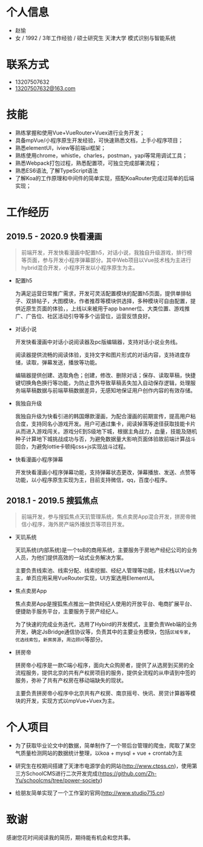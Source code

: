 
# 个人信息
-	赵愉
-	女 / 1992 / 3年工作经验 / 硕士研究生 天津大学 模式识别与智能系统

# 联系方式
-	13207507632
-	13207507632@163.com

# 技能
		
- 熟练掌握和使用Vue+VueRouter+Vuex进行业务开发；
- 具备mpVue/小程序原生开发经验，可快速熟悉文档，上手小程序项目；
- 熟悉elementUI，iview等前端ui框架；
- 熟练使用chrome，whistle，charles，postman，yapi等常用调试工具；
- 熟悉Webpack打包过程，熟悉配置项，可独立完成部署流程；
- 熟悉ES6语法, 了解TypeScript语法
- 了解Koa的工作原理和中间件的简单实现，搭配KoaRouter完成过简单的后端实现；




# 工作经历

## 2019.5 - 2020.9 快看漫画

> 前端开发，开发快看漫画中配置h5，对话小说，我独自升级游戏，排行榜等页面，参与开发小程序弹幕部分。其中Web项目以Vue技术栈为主进行hybrid混合开发，小程序开发以小程序原生为主。

- 配置h5

  为满足运营日常推广需求，开发可灵活配置模块的配置h5页面，提供单排帖子、双排帖子，大图模块，作者推荐等模块供选择，多种模块可自由配置，提供近原生页面的体验，，上线以来被用于app banner位、大类位置、游戏推广、广告位、社区活动引导等多个运营位，运营反馈良好。

- 对话小说

  开发快看漫画中对话小说阅读器及pc版编辑器，支持对话小说业务线。 

  阅读器提供流畅的阅读体验，支持文字和图片形式的对话内容，支持进度存储，读取，弹幕发送，播放等功能。
  
  编辑器提供创建、选取角色；创建，修改、删除对话；保存、读取草稿，快捷键切换角色换行等功能，为防止意外导致草稿丢失加入自动保存逻辑，处理服务端草稿数据与前端草稿数据差异，无感知地保证用户创作内容的有效存储。

- 我独自升级

  我独自升级为快看引进的韩国爆款漫画，为配合漫画的前期宣传，提高用户粘合度，支持同名小游戏开发。用户可通过集卡，阅读掉落等途径获取技能卡片从而进入游戏闯关。游戏分E到S级地下城，根据主角战力，血量，技能及随机种子计算地下城挑战成功与否，为避免数据量大影响页面体验故前端计算战斗回合，为避免lottie卡顿纯css+js实现战斗过程。

- 快看漫画小程序弹幕

  开发快看漫画小程序弹幕功能，支持弹幕状态更改，弹幕播放、发送、点赞等功能，以小程序原生实现为主，目前支持微信，qq，百度小程序。


## 2018.1 - 2019.5 搜狐焦点

> 前端开发，参与搜狐焦点天玑管理系统，焦点卖房App混合开发，拼房帝微信小程序，海外房产端外播放页等项目开发。

- 天玑系统

  天玑系统(内部系统)是一个toB的商用系统，主要服务于房地产经纪公司的业务人员，为他们提供高效的一站式业务解决方案。
  
  主要负责线索池、线索分配、线索挖掘、经纪人管理等功能，技术栈以Vue为主，单页应用采用VueRouter实现，UI方案选用ElementUI。

- 焦点卖房App

  焦点卖房App是搜狐焦点推出一款供经纪人使用的开放平台、电商扩展平台、便捷助手服务平台，主要服务于房产经纪人。
  
  为了快速的完成业务迭代，选用了Hybird的开发模式，主要负责Web端的业务开发，确定JsBridge通信协议等，负责其中的主要业务模块，包括```区域专家```，```优选线索包```，```新房房源```，```周边顾问```等部分。

- 拼房帝

  拼房帝小程序是一款C端小程序，面向大众购房者，提供了从选房到买房的全流程服务，提供北京的共有产权房项目的服务，提供全流程的从申请到中签的服务，弥补了共有产权房在移动端缺失的现状。
  
  主要负责拼房帝小程序中北京共有产权房、南京摇号、快讯、房贷计算器等模块的开发，实现方式以mpVue+Vuex为主。

# 个人项目

- 为了获取毕业论文中的数据，简单制作了一个带后台管理的爬虫，爬取了某空气质量检测网站的数据统计整理，以koa + mysql + vue + crontab为主

- 研究生在校期间搭建了天津市电源学会的网站(http://www.ctpss.cn)，使用第三方SchoolCMS进行二次开发完成(https://github.com/Zh-Yu/schoolcms/tree/power-society)

- 给朋友简单实现了一个工作室的官网(http://www.studio715.cn)

# 致谢

感谢您花时间阅读我的简历，期待能有机会和您共事。
